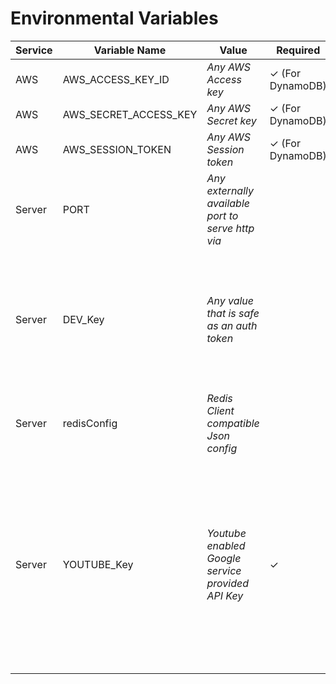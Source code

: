 # Environmental Variables
| Service | Variable Name | Value | Required | Notes |
|---|---|---|---|---|
|AWS|AWS_ACCESS_KEY_ID|*Any AWS Access key*|✓ (For DynamoDB)|
|AWS|AWS_SECRET_ACCESS_KEY|*Any AWS Secret key*|✓ (For DynamoDB)|
|AWS|AWS_SESSION_TOKEN|*Any AWS Session token*|✓ (For DynamoDB)|
|Server|PORT|*Any externally available port to serve http via*||This only changes the express port.
|Server|DEV_Key|*Any value that is safe as an auth token*||This is used to authorize access to the individual API endpoints, which do not include caching and should be used sparingly
|Server|redisConfig|*Redis Client compatible Json config*||[Configuration guide](https://github.com/redis/node-redis/blob/master/docs/client-configuration.md)
|Server|YOUTUBE_Key|*Youtube enabled Google service provided API Key*|✓|The key is used solely for searching and should reflect as such. Additionally, it will automatically be attached to the endpoint for searching, and thus is not needed when calling it